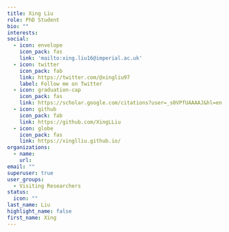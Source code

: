 ```yaml
---
title: Xing Liu
role: PhD Student
bio: ""
interests:
social:
  - icon: envelope
    icon_pack: fas
    link: 'mailto:xing.liu16@imperial.ac.uk'
  - icon: twitter
    icon_pack: fab
    link: https://twitter.com/@xingliu97
    label: Follow me on Twitter
  - icon: graduation-cap
    icon_pack: fas
    link: https://scholar.google.com/citations?user=_s0VPfUAAAAJ&hl=en
  - icon: github
    icon_pack: fab
    link: https://github.com/XingLLiu
  - icon: globe
    icon_pack: fas
    link: https://xinglliu.github.io/
organizations:
  - name: 
    url: 
email: ""
superuser: true
user_groups:
  - Visiting Researchers
status:
  icon: ""
last_name: Liu
highlight_name: false
first_name: Xing 
---
```

<!-- BIO

{style="text-align: justify;"} -->
